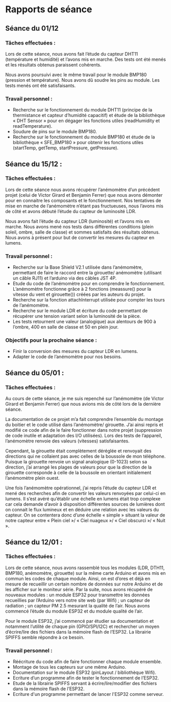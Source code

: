 
# Rapports de séance

## Séance du 01/12 

### Tâches effectuées : 

Lors de cette séance, nous avons fait l’étude du capteur DHT11 (température et humidité) et l’avons mis en marche.
Des tests ont été menés et les résultats obtenus paraissent cohérents. 

Nous avons poursuivi avec le même travail pour le module BMP180 (pression et température). Nous avons dû soudre les pins au module.
Les tests menés ont été satisfaisants. 


### Travail personnel :
-	Recherche sur le fonctionnement du module DHT11 (principe de la thermistance et capteur d’humidité capacitif) et étude de la bibliothèque « DHT Sensor » pour en dégager les fonctions utiles (readHumidity et readTemperature).
-	Soudure de pins sur le module BMP180.
-	Recherche sur le fonctionnement du module BMP180 et étude de la bibliothèque « SFE_BMP180 » pour obtenir les fonctions utiles (startTemp, getTemp, startPressure, getPressure).


## Séance du 15/12 :
### Tâches effectuées :

Lors de cette séance nous avons récupérer l’anémomètre d’un précédent projet (celui de Victor Girard et Benjamin Ferrer) que nous avons démonter pour en connaitre les composants et le fonctionnement. Nos tentatives de mise en marche de l’anémomètre n’étant pas fructueuses, nous l’avons mis de côté et avons débuté l’étude du capteur de luminosité LDR.

Nous avons fait l’étude du capteur LDR (luminosité) et l’avons mis en marche. 
Nous avons mené nos tests dans différentes conditions (plein soleil, ombre, salle de classe) et sommes satisfaits des résultats obtenus. Nous avons à présent pour but de convertir les mesures du capteur en lumens.


### Travail personnel :
-	Recherche sur la Base Shield V2.1 utilisée dans l’anémomètre, permettant de faire le raccord entre la girouette/ anémomètre (utilisant un câble RJ11) et l’arduino via des câbles JST 4P.
-	Etude du code de l’anémomètre pour en comprendre le fonctionnement. L’anémomètre fonctionne grâce à 2 fonctions (meassure() pour la vitesse du vent et  girouette()) créées par les auteurs du projet.
-	Recherche sur la fonction attachInterrupt utilisée pour compter les tours de l’anémomètre. 
-	Recherche sur le module LDR et écriture du code permettant de récupérer une tension variant selon la luminosité de la pièce. 
-	Les tests retournent une valeur (analogique) aux alentours de 900 à l’ombre, 400 en salle de classe et 50 en plein jour.

### Objectifs pour la prochaine séance :

-	Finir la conversion des mesures du capteur LDR en lumens.
-	Adapter le code de l’anémomètre pour nos besoins.

## Séance du 05/01 :
### Tâches effectuées :

Au cours de cette séance, je me suis repenché sur l’anémomètre (de Victor Girard et Benjamin Ferrer) que nous avions mis de côté lors de la dernière séance. 

La documentation de ce projet m’a fait comprendre l’ensemble du montage du boitier et le code utilisé dans l’anémomètre/ girouette. J’ai ainsi repris et modifié ce code afin de le faire fonctionner dans notre projet (suppression de code inutile et adaptation des I/O utilisées). Lors des tests de l’appareil, l’anémomètre renvoie des valeurs (vitesses) satisfaisantes.

Cependant, la girouette était complètement déréglée et renvoyait des directions qui ne collaient pas avec celles de la boussole de mon téléphone. Puisque la girouette renvoie un signal analogique (0-1023) selon sa direction, j’ai arrangé les plages de valeurs pour que la direction de la girouette corresponde à celle de la boussole en orientant initialement l’anémomètre plein ouest.

Une fois l’anémomètre opérationnel, j’ai repris l’étude du capteur LDR et mené des recherches afin de convertir les valeurs renvoyées par celui-ci en lumens. Il s’est avéré qu’établir une échelle en lumens était trop complexe car cela demande d’avoir à disposition différentes sources de lumières dont on connait le flux lumineux et en déduire une relation avec les valeurs du capteur. On se contentera donc d’une échelle « simple » situant la valeur de notre capteur entre « Plein ciel »/ « Ciel nuageux »/ « Ciel obscurci »/ « Nuit ».

## Séance du 12/01 :
### Tâches effectuées :

Lors de cette séance, nous avons rassemblé tous les modules (LDR, DTH11, BMP180, anémomètre, girouette) sur la même carte Arduino et avons mis en commun les codes de chaque module. Ainsi, on est d’ores et déjà en mesure de recueillir un certain nombre de données sur notre Arduino et de les afficher sur le moniteur série. 
Par la suite, nous avons récupéré de nouveaux modules : un module ESP32 pour transmettre les données recueillies par l’Arduino vers notre site web (par Wifi) ; un capteur de radiation ; un capteur PM 2.5 mesurant la qualité de l’air. 
Nous avons commencé l’étude du module ESP32 et du module qualité de l’air. 

Pour le module ESP32, j’ai commencé par étudier sa documentation et notamment l’utilité de chaque pin (GPIO/SPI/I2C) et rechercher un moyen d’écrire/lire des fichiers dans la mémoire flash de l’ESP32. La librairie SPIFFS semble répondre à ce besoin. 

### Travail personnel :
-	Réécriture du code afin de faire fonctionner chaque module ensemble.
-	Montage de tous les capteurs sur une même Arduino.
-	Documentation sur le module ESP32 (pinLayout / bibliothèque Wifi).
-	Ecriture d’un programme afin de tester le fonctionnement de l’ESP32. 
-	Etude de la librairie SPIFFS servant à écrire/lire/modifier des fichiers dans la mémoire flash de l’ESP32. 
-	Ecriture d'un programme permettant de lancer l'ESP32 comme serveur.

